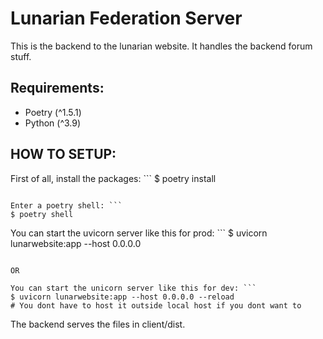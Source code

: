 # Lunarian Federation Server

This is the backend to the lunarian website. It handles the backend forum stuff.

## Requirements:
- Poetry (^1.5.1)
- Python (^3.9)

## HOW TO SETUP:
First of all, install the packages: ```
$ poetry install
```

Enter a poetry shell: ```
$ poetry shell
```

You can start the uvicorn server like this for prod: ```
$ uvicorn lunarwebsite:app --host 0.0.0.0
```

OR

You can start the unicorn server like this for dev: ```
$ uvicorn lunarwebsite:app --host 0.0.0.0 --reload 
# You dont have to host it outside local host if you dont want to
```

The backend serves the files in client/dist.
